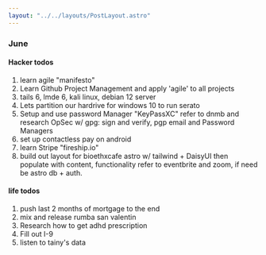 ```yaml
---
layout: "../../layouts/PostLayout.astro"
---
```


### June

#### Hacker todos

1. learn agile "manifesto"
2. Learn Github Project Management and apply 'agile' to all projects
3. tails 6, lmde 6, kali linux, debian 12 server
4. Lets partition our hardrive for windows 10 to run serato
5. Setup and use password Manager "KeyPassXC" refer to dnmb and research OpSec w/ gpg: sign and verify, pgp email and Password Managers
6. set up contactless pay on android
7. learn Stripe "fireship.io"
8. build out layout for bioethxcafe astro w/ tailwind + DaisyUI then populate with content, functionality refer to eventbrite and zoom, if need be astro db + auth.

#### life todos
1. push last 2 months of mortgage to the end
2. mix and release rumba san valentin
3. Research how to get adhd prescription
4. Fill out I-9
5. listen to tainy's data
